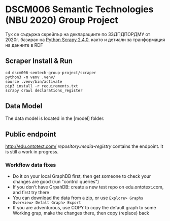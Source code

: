 # DSCM006 Semantic Technologies (NBU 2020) Group Project

Тук се съдържа скрейпър на декларациите по ЗЗДПДПОРДМУ от 2020г. базиран на [Python Scrapy 2.4.0](https://scrapy.org/), както и детиали за транформация на данните в RDF

## Scraper Install & Run

```
cd dscm006-semtech-group-project/scraper
python3 -m venv .venv/
source .venv/bin/activate
pip3 install -r requirements.txt
scrapy crawl declarations_register 
```

## Data Model

The data model is located in the [model] folder. 

## Public endpoint

<http://edu.ontotext.com/> _repository:media-registry_ contains the endpoint. It is still a work in progress. 


### Workflow data fixes

- Do it on your local GraphDB first, then get someone to check your changes are good (run "control queries")
- If you don't have GrpahDB: create a new test repo on edu.ontotext.com, and first try there
- You can download the data from a zip, or use `Explore> Graphs Overview> Defalt Graph> Export`
- If you are adventurous, use COPY to copy the default graph to some Working grap, make the changes there, then copy (replace) back

